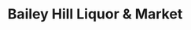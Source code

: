 ---
title: "Bailey Hill Liquor & Market"
url: /eugene/bailey-hill-liquor-and-market/
shop: convenience
---